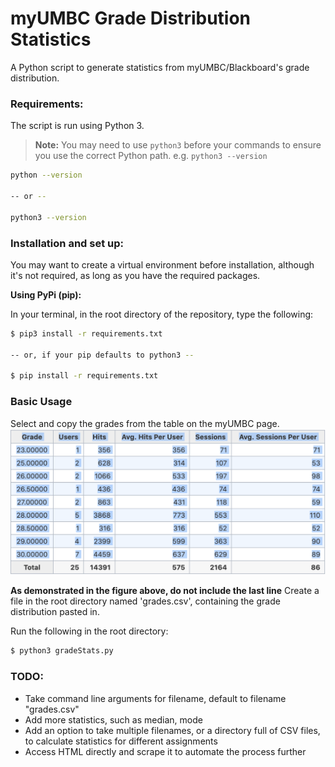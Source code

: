 # myUMBC Grade Distribution Statistics

A Python script to generate statistics from myUMBC/Blackboard's grade distribution.

### Requirements:

The script is run using Python 3.
> **Note:** You may need to use `python3` before your commands to ensure you use the correct Python path. e.g. `python3 --version`

```bash
python --version

-- or --

python3 --version
```


### Installation and set up:

You may want to create a virtual environment before installation, although it's not required, as long as you have the required packages.

**Using PyPi (pip):**

In your terminal, in the root directory of the repository, type the following:

```bash
$ pip3 install -r requirements.txt

-- or, if your pip defaults to python3 --

$ pip install -r requirements.txt
```

### Basic Usage

Select and copy the grades from the table on the myUMBC page.
![](images/grade-example.png)

**As demonstrated in the figure above, do not include the last line** 
Create a file in the root directory named 'grades.csv', containing the grade distribution pasted in.

Run the following in the root directory:

```bash
$ python3 gradeStats.py
```

### TODO:
* Take command line arguments for filename, default to filename "grades.csv"
* Add more statistics, such as median, mode
* Add an option to take multiple filenames, or a directory full of CSV files, to calculate statistics for different assignments
* Access HTML directly and scrape it to automate the process further

<!-- Markdown links -->
